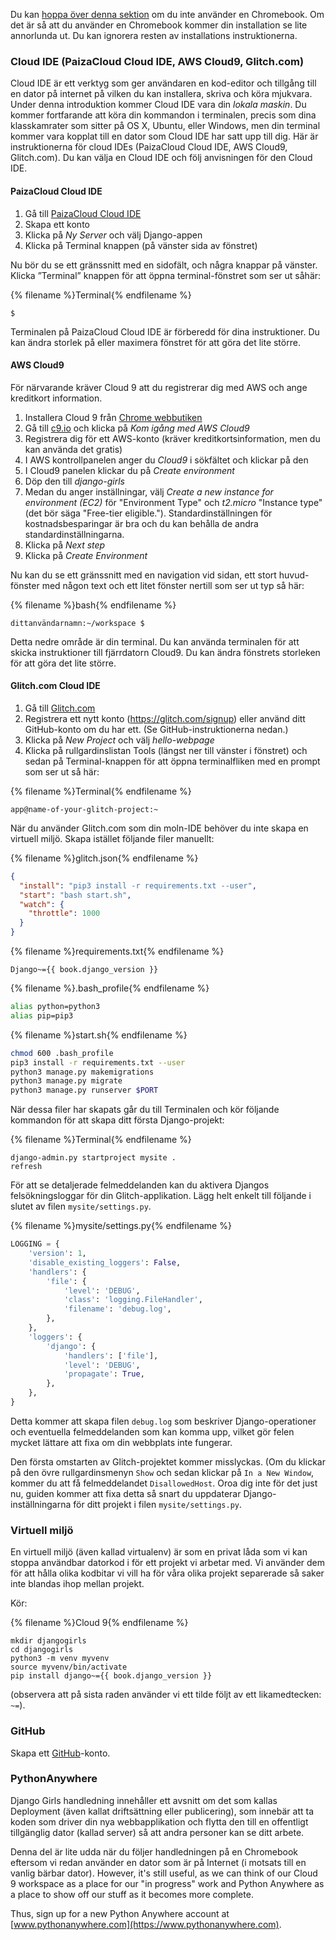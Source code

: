Du kan [hoppa över denna sektion](http://tutorial.djangogirls.org/en/installation/#install-python) om du inte använder en Chromebook. Om det är så att du använder en Chromebook kommer din installation se lite annorlunda ut. Du kan ignorera resten av installations instruktionerna.

### Cloud IDE (PaizaCloud Cloud IDE, AWS Cloud9, Glitch.com)

Cloud IDE är ett verktyg som ger användaren en kod-editor och tillgång till en dator på internet på vilken du kan installera, skriva och köra mjukvara. Under denna introduktion kommer Cloud IDE vara din *lokala maskin*. Du kommer fortfarande att köra din kommandon i terminalen, precis som dina klasskamrater som sitter på OS X, Ubuntu, eller Windows, men din terminal kommer vara kopplat till en dator som Cloud IDE har satt upp till dig. Här är instruktionerna för cloud IDEs (PaizaCloud Cloud IDE, AWS Cloud9, Glitch.com). Du kan välja en Cloud IDE och följ anvisningen för den Cloud IDE.

#### PaizaCloud Cloud IDE

1. Gå till [PaizaCloud Cloud IDE](https://paiza.cloud/)
2. Skapa ett konto
3. Klicka på *Ny Server* och välj Django-appen
4. Klicka på Terminal knappen (på vänster sida av fönstret)

Nu bör du se ett gränssnitt med en sidofält, och några knappar på vänster. Klicka ”Terminal” knappen för att öppna terminal-fönstret som ser ut såhär:

{% filename %}Terminal{% endfilename %}

    $
    

Terminalen på PaizaCloud Cloud IDE är förberedd för dina instruktioner. Du kan ändra storlek på eller maximera fönstret för att göra det lite större.

#### AWS Cloud9

För närvarande kräver Cloud 9 att du registrerar dig med AWS och ange kreditkort information.

1. Installera Cloud 9 från [Chrome webbutiken](https://chrome.google.com/webstore/detail/cloud9/nbdmccoknlfggadpfkmcpnamfnbkmkcp)
2. Gå till [c9.io](https://c9.io) och klicka på *Kom igång med AWS Cloud9*
3. Registrera dig för ett AWS-konto (kräver kreditkortsinformation, men du kan använda det gratis)
4. I AWS kontrollpanelen anger du *Cloud9* i sökfältet och klickar på den
5. I Cloud9 panelen klickar du på *Create environment*
6. Döp den till *django-girls*
7. Medan du anger inställningar, välj *Create a new instance for environment (EC2)* för "Environment Type" och *t2.micro* "Instance type" (det bör säga "Free-tier eligible."). Standardinställningen för kostnadsbesparingar är bra och du kan behålla de andra standardinställningarna.
8. Klicka på *Next step*
9. Klicka på *Create Environment*

Nu kan du se ett gränssnitt med en navigation vid sidan, ett stort huvud-fönster med någon text och ett litet fönster nertill som ser ut typ så här:

{% filename %}bash{% endfilename %}

    dittanvändarnamn:~/workspace $
    

Detta nedre område är din terminal. Du kan använda terminalen för att skicka instruktioner till fjärrdatorn Cloud9. Du kan ändra fönstrets storleken för att göra det lite större.

#### Glitch.com Cloud IDE

1. Gå till [Glitch.com](https://glitch.com/)
2. Registrera ett nytt konto (https://glitch.com/signup) eller använd ditt GitHub-konto om du har ett. (Se GitHub-instruktionerna nedan.)
3. Klicka på *New Project* och välj *hello-webpage*
4. Klicka på rullgardinslistan Tools (längst ner till vänster i fönstret) och sedan på Terminal-knappen för att öppna terminalfliken med en prompt som ser ut så här:

{% filename %}Terminal{% endfilename %}

    app@name-of-your-glitch-project:~
    

När du använder Glitch.com som din moln-IDE behöver du inte skapa en virtuell miljö. Skapa istället följande filer manuellt:

{% filename %}glitch.json{% endfilename %}

```json
{
  "install": "pip3 install -r requirements.txt --user",
  "start": "bash start.sh",
  "watch": {
    "throttle": 1000
  }
}
```

{% filename %}requirements.txt{% endfilename %}

    Django~={{ book.django_version }}
    

{% filename %}.bash_profile{% endfilename %}

```bash
alias python=python3
alias pip=pip3
```

{% filename %}start.sh{% endfilename %}

```bash
chmod 600 .bash_profile
pip3 install -r requirements.txt --user
python3 manage.py makemigrations
python3 manage.py migrate
python3 manage.py runserver $PORT
```

När dessa filer har skapats går du till Terminalen och kör följande kommandon för att skapa ditt första Django-projekt:

{% filename %}Terminal{% endfilename %}

    django-admin.py startproject mysite .
    refresh
    

För att se detaljerade felmeddelanden kan du aktivera Djangos felsökningsloggar för din Glitch-applikation. Lägg helt enkelt till följande i slutet av filen `mysite/settings.py`.

{% filename %}mysite/settings.py{% endfilename %}

```python
LOGGING = {
    'version': 1,
    'disable_existing_loggers': False,
    'handlers': {
        'file': {
            'level': 'DEBUG',
            'class': 'logging.FileHandler',
            'filename': 'debug.log',
        },
    },
    'loggers': {
        'django': {
            'handlers': ['file'],
            'level': 'DEBUG',
            'propagate': True,
        },
    },
}
```

Detta kommer att skapa filen `debug.log` som beskriver Django-operationer och eventuella felmeddelanden som kan komma upp, vilket gör felen mycket lättare att fixa om din webbplats inte fungerar.

Den första omstarten av Glitch-projektet kommer misslyckas. (Om du klickar på den övre rullgardinsmenyn `Show` och sedan klickar på `In a New Window`, kommer du att få felmeddelandet `DisallowedHost`. Oroa dig inte för det just nu, guiden kommer att fixa detta så snart du uppdaterar Django-inställningarna för ditt projekt i filen `mysite/settings.py`.

### Virtuell miljö

En virtuell miljö (även kallad virtualenv) är som en privat låda som vi kan stoppa användbar datorkod i för ett projekt vi arbetar med. Vi använder dem för att hålla olika kodbitar vi vill ha för våra olika projekt separerade så saker inte blandas ihop mellan projekt.

Kör:

{% filename %}Cloud 9{% endfilename %}

    mkdir djangogirls
    cd djangogirls
    python3 -m venv myvenv
    source myvenv/bin/activate
    pip install django~={{ book.django_version }}
    

(observera att på sista raden använder vi ett tilde följt av ett likamedtecken: `~=`).

### GitHub

Skapa ett [GitHub](https://github.com)-konto.

### PythonAnywhere

Django Girls handledning innehåller ett avsnitt om det som kallas Deployment (även kallat driftsättning eller publicering), som innebär att ta koden som driver din nya webbapplikation och flytta den till en offentligt tillgänglig dator (kallad server) så att andra personer kan se ditt arbete.

Denna del är lite udda när du följer handledningen på en Chromebook eftersom vi redan använder en dator som är på Internet (i motsats till en vanlig bärbar dator). However, it's still useful, as we can think of our Cloud 9 workspace as a place for our "in progress" work and Python Anywhere as a place to show off our stuff as it becomes more complete.

Thus, sign up for a new Python Anywhere account at [www.pythonanywhere.com](https://www.pythonanywhere.com).